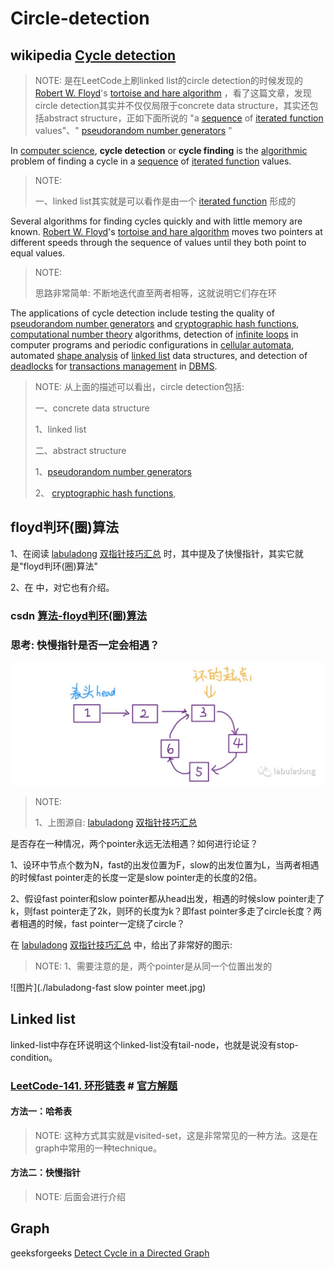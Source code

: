 # Circle-detection



## wikipedia [Cycle detection](https://en.wikipedia.org/wiki/Cycle_detection)

> NOTE: 是在LeetCode上刷linked list的circle detection的时候发现的 [Robert W. Floyd](https://en.wikipedia.org/wiki/Robert_W._Floyd)'s [tortoise and hare algorithm](https://en.wikipedia.org/wiki/Cycle_detection#Floyd's_tortoise_and_hare) ，看了这篇文章，发现circle detection其实并不仅仅局限于concrete data structure，其实还包括abstract structure，正如下面所说的 "a [sequence](https://en.wikipedia.org/wiki/Sequence) of [iterated function](https://en.wikipedia.org/wiki/Iterated_function) values"、" [pseudorandom number generators](https://en.wikipedia.org/wiki/Pseudorandom_number_generator) "

In [computer science](https://en.wikipedia.org/wiki/Computer_science), **cycle detection** or **cycle finding** is the [algorithmic](https://en.wikipedia.org/wiki/Algorithm) problem of finding a cycle in a [sequence](https://en.wikipedia.org/wiki/Sequence) of [iterated function](https://en.wikipedia.org/wiki/Iterated_function) values.

> NOTE: 
>
> 一、linked list其实就是可以看作是由一个 [iterated function](https://en.wikipedia.org/wiki/Iterated_function) 形成的

Several algorithms for finding cycles quickly and with little memory are known. [Robert W. Floyd](https://en.wikipedia.org/wiki/Robert_W._Floyd)'s [tortoise and hare algorithm](https://en.wikipedia.org/wiki/Cycle_detection#Floyd's_tortoise_and_hare) moves two pointers at different speeds through the sequence of values until they both point to equal values.

> NOTE:
>
> 思路非常简单: 不断地迭代直至两者相等，这就说明它们存在环

The applications of cycle detection include testing the quality of [pseudorandom number generators](https://en.wikipedia.org/wiki/Pseudorandom_number_generator) and [cryptographic hash functions](https://en.wikipedia.org/wiki/Cryptographic_hash_function), [computational number theory](https://en.wikipedia.org/wiki/Computational_number_theory) algorithms, detection of [infinite loops](https://en.wikipedia.org/wiki/Infinite_loop) in computer programs and periodic configurations in [cellular automata](https://en.wikipedia.org/wiki/Cellular_automaton), automated [shape analysis](https://en.wikipedia.org/wiki/Shape_analysis_(software)) of [linked list](https://en.wikipedia.org/wiki/Linked_list) data structures, and detection of [deadlocks](https://en.wikipedia.org/wiki/Deadlock) for [transactions management](https://en.wikipedia.org/wiki/Transaction_manager) in [DBMS](https://en.wikipedia.org/wiki/Database).

> NOTE: 从上面的描述可以看出，circle detection包括:
>
> 一、concrete data structure
>
> 1、linked list
>
> 二、abstract structure
>
> 1、[pseudorandom number generators](https://en.wikipedia.org/wiki/Pseudorandom_number_generator) 
>
> 2、 [cryptographic hash functions](https://en.wikipedia.org/wiki/Cryptographic_hash_function), 



## floyd判环(圈)算法

1、在阅读 [labuladong](javascript:void(0);) [双指针技巧汇总](https://mp.weixin.qq.com/s/yLc7-CZdti8gEMGWhd0JTg) 时，其中提及了快慢指针，其实它就是"floyd判环(圈)算法"

2、在 中，对它也有介绍。



### csdn [算法-floyd判环(圈)算法](https://blog.csdn.net/u012534831/article/details/74231581)



### 思考: 快慢指针是否一定会相遇？

![](./labuladong-list-with-circle.jpg)

> NOTE: 
>
> 1、上图源自:  [labuladong](javascript:void(0);) [双指针技巧汇总](https://mp.weixin.qq.com/s/yLc7-CZdti8gEMGWhd0JTg) 

是否存在一种情况，两个pointer永远无法相遇？如何进行论证？

1、设环中节点个数为N，fast的出发位置为F，slow的出发位置为L，当两者相遇的时候fast pointer走的长度一定是slow pointer走的长度的2倍。

2、假设fast pointer和slow pointer都从head出发，相遇的时候slow pointer走了k，则fast pointer走了2k，则环的长度为k？即fast pointer多走了circle长度？两者相遇的时候，fast pointer一定绕了circle？

在  [labuladong](javascript:void(0);) [双指针技巧汇总](https://mp.weixin.qq.com/s/yLc7-CZdti8gEMGWhd0JTg) 中，给出了非常好的图示:

> NOTE: 
> 1、需要注意的是，两个pointer是从同一个位置出发的

![图片](./labuladong-fast slow pointer meet.jpg)





## Linked list

linked-list中存在环说明这个linked-list没有tail-node，也就是说没有stop-condition。

### [LeetCode-141. 环形链表](https://leetcode.cn/problems/linked-list-cycle/) # [官方解题](https://leetcode.cn/problems/linked-list-cycle/solution/huan-xing-lian-biao-by-leetcode-solution/ )



#### 方法一：哈希表

> NOTE: 这种方式其实就是visited-set，这是非常常见的一种方法。这是在graph中常用的一种technique。

#### 方法二：快慢指针

> NOTE: 后面会进行介绍





## Graph

geeksforgeeks [Detect Cycle in a Directed Graph](https://www.geeksforgeeks.org/detect-cycle-in-a-graph/)

